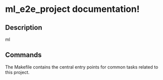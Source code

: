 # ml_e2e_project documentation!

## Description

ml

## Commands

The Makefile contains the central entry points for common tasks related to this project.

